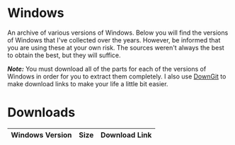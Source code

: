 # Windows
An archive of various versions of Windows. Below you will find the versions of Windows that I've collected over the years. However, be informed that you are using these at your own risk. The sources weren't always the best to obtain the best, but they will suffice.

***Note:*** You must download all of the parts for each of the versions of Windows in order for you to extract them completely. I also use [DownGit](https://downgit.github.io/#/home) to make download links to make your life a little bit easier.

# Downloads
| Windows Version | Size | Download Link |
| - | - | - |
